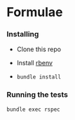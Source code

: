 # Formulae

### Installing

- Clone this repo

- Install [rbenv](https://github.com/rbenv/rbenv/blob/master/README.md#installation)

- `bundle install`

### Running the tests

```
bundle exec rspec
```
